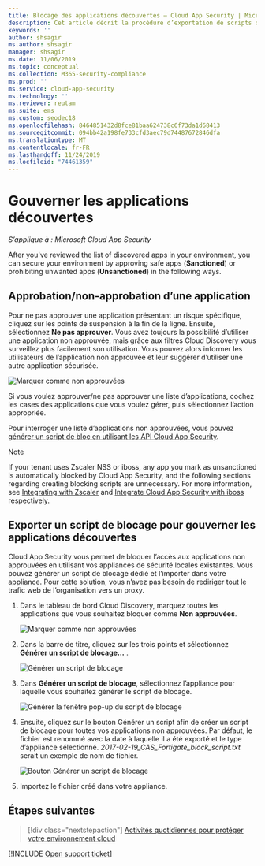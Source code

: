```yaml
---
title: Blocage des applications découvertes – Cloud App Security | Microsoft Docs
description: Cet article décrit la procédure d’exportation de scripts de blocage pour les applications découvertes.
keywords: ''
author: shsagir
ms.author: shsagir
manager: shsagir
ms.date: 11/06/2019
ms.topic: conceptual
ms.collection: M365-security-compliance
ms.prod: ''
ms.service: cloud-app-security
ms.technology: ''
ms.reviewer: reutam
ms.suite: ems
ms.custom: seodec18
ms.openlocfilehash: 8464851432d8fce81baa624738c6f73da1d68413
ms.sourcegitcommit: 094bb42a198fe733cfd3aec79d74487672846dfa
ms.translationtype: MT
ms.contentlocale: fr-FR
ms.lasthandoff: 11/24/2019
ms.locfileid: "74461359"
---
```

# <a name="govern-discovered-apps"></a>Gouverner les applications découvertes

*S’applique à : Microsoft Cloud App Security*

After you've reviewed the list of discovered apps in your environment, you can secure your environment by approving safe apps (**Sanctioned**) or prohibiting unwanted apps (**Unsanctioned**) in the following ways.

## <a name="BKMK_SanctionApp"></a> Approbation/non-approbation d’une application

Pour ne pas approuver une application présentant un risque spécifique, cliquez sur les points de suspension à la fin de la ligne. Ensuite, sélectionnez **Ne pas approuver**. Vous avez toujours la possibilité d’utiliser une application non approuvée, mais grâce aux filtres Cloud Discovery vous surveillez plus facilement son utilisation. Vous pouvez alors informer les utilisateurs de l’application non approuvée et leur suggérer d’utiliser une autre application sécurisée.

![Marquer comme non approuvées](./media/tag-as-unsanctioned.png)

Si vous voulez approuver/ne pas approuver une liste d’applications, cochez les cases des applications que vous voulez gérer, puis sélectionnez l’action appropriée.

Pour interroger une liste d’applications non approuvées, vous pouvez [générer un script de bloc en utilisant les API Cloud App Security](https://us.portal.cloudappsecurity.com/api-docs/#generate-block-script).

> [!NOTE]
> If your tenant uses Zscaler NSS or iboss, any app you mark as unsanctioned is automatically blocked by Cloud App Security, and the following sections regarding creating blocking scripts are unnecessary. For more information, see [Integrating with Zscaler](zscaler-integration.md) and [Integrate Cloud App Security with iboss](iboss-integration.md) respectively.

## <a name="export-a-block-script-to-govern-discovered-apps"></a>Exporter un script de blocage pour gouverner les applications découvertes

Cloud App Security vous permet de bloquer l’accès aux applications non approuvées en utilisant vos appliances de sécurité locales existantes. Vous pouvez générer un script de blocage dédié et l’importer dans votre appliance. Pour cette solution, vous n’avez pas besoin de rediriger tout le trafic web de l’organisation vers un proxy.

1. Dans le tableau de bord Cloud Discovery, marquez toutes les applications que vous souhaitez bloquer comme **Non approuvées**.

    ![Marquer comme non approuvées](./media/tag-as-unsanctioned.png)

2. Dans la barre de titre, cliquez sur les trois points et sélectionnez **Générer un script de blocage...** .

    ![Générer un script de blocage](./media/generate-block-script.png)

3. Dans **Générer un script de blocage**, sélectionnez l’appliance pour laquelle vous souhaitez générer le script de blocage.

    ![Générer la fenêtre pop-up du script de blocage](./media/generate-block-script-popup.png)

4. Ensuite, cliquez sur le bouton Générer un script afin de créer un script de blocage pour toutes vos applications non approuvées. Par défaut, le fichier est renommé avec la date à laquelle il a été exporté et le type d’appliance sélectionné. *2017-02-19_CAS_Fortigate_block_script.txt* serait un exemple de nom de fichier.

   ![Bouton Générer un script de blocage](./media/generate-block-script-button.png)

5. Importez le fichier créé dans votre appliance.

## <a name="next-steps"></a>Étapes suivantes

> [!div class="nextstepaction"]
> [Activités quotidiennes pour protéger votre environnement cloud](daily-activities-to-protect-your-cloud-environment.md)

[!INCLUDE [Open support ticket](includes/support.md)]
